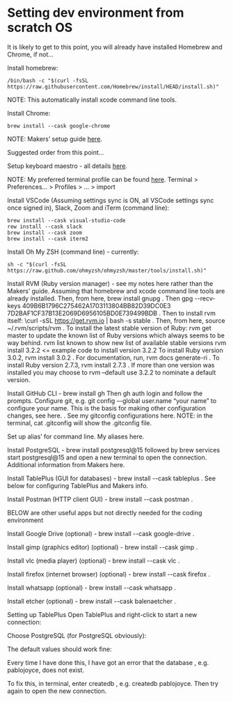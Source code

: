 # Setting dev environment from scratch OS

It is likely to get to this point, you will already have installed Homebrew and Chrome, if not…

Install homebrew: 
```
/bin/bash -c "$(curl -fsSL https://raw.githubusercontent.com/Homebrew/install/HEAD/install.sh)"
```
NOTE: This automatically install xcode command line tools.

Install Chrome: 
```
brew install --cask google-chrome
```

NOTE: Makers’ setup guide [here](https://github.com/makersacademy/getting-started/blob/main/setting-up-your-mac.md).

Suggested order from this point…

Setup keyboard maestro - all details [here](https://docs.google.com/document/d/10Tu7gZg3YSOjEJppylCtM4W_PvpOlSa6TabENkKWP18/edit?usp=sharing).

NOTE: My preferred terminal profile can be found [here](https://drive.google.com/drive/folders/1PqfaIsI-swLBF5ibFG5yhHAJUCXU6crN?usp=sharing). Terminal > Preferences… > Profiles > … > import

Install VSCode (Assuming settings sync is ON, all VSCode settings sync once signed in), Slack, Zoom and iTerm (command line):
```
brew install --cask visual-studio-code
rew install --cask slack
brew install --cask zoom
brew install --cask iterm2
```
Install Oh My ZSH (command line) - currently: 
```
sh -c "$(curl -fsSL https://raw.github.com/ohmyzsh/ohmyzsh/master/tools/install.sh)"
```

Install RVM (Ruby version manager) - see my notes here rather than the Makers’ guide.
Assuming that homebrew and xcode command line tools are already installed.
Then, from here, brew install gnupg   .
Then gpg --recv-keys 409B6B1796C275462A1703113804BB82D39DC0E3 7D2BAF1CF37B13E2069D6956105BD0E739499BDB   .
Then to install rvm itself: \curl -sSL https://get.rvm.io | bash -s stable   .
Then, from here, source ~/.rvm/scripts/rvm   .
To install the latest stable version of Ruby:
rvm get master to update the known list of Ruby versions which always seems to be way behind.
rvm list known to show new list of available stable versions
rvm install 3.2.2  <= example code to install version 3.2.2
To install Ruby version 3.0.2, rvm install 3.0.2   .
For documentation, run, rvm docs generate-ri   .
To install Ruby version 2.7.3, rvm install 2.7.3   .
If more than one version was installed you may choose to rvm –default use 3.2.2 to nominate a default version.

Install GitHub CLI - brew install gh
Then gh auth login and follow the prompts.
Configure git, e.g. git config –-global user.name “your name” to configure your name. This is the basis for making other configuration changes, see here.   .
See my gitconfig configurations here.
NOTE: in the terminal, cat .gitconfig will show the .gitconfig file.

Set up alias’ for command line. My aliases here.

Install PostgreSQL - brew install postgresql@15 followed by brew services start postgresql@15 and open a new terminal to open the connection.
Additional information from Makers here.

Install TablePlus (GUI for databases) - brew install --cask tableplus    .
See below for configuring TablePlus and Makers info.

Install Postman (HTTP client GUI) - brew install --cask postman    .

BELOW are other useful apps but not directly needed for the coding environment

Install Google Drive (optional) - brew install --cask google-drive   .

Install gimp (graphics editor) (optional) - brew install --cask gimp   .

Install vlc (media player) (optional) - brew install --cask vlc   .

Install firefox (internet browser) (optional) - brew install --cask firefox   .

Install whatsapp (optional) - brew install --cask  whatsapp   .

Install etcher (optional) - brew install --cask  balenaetcher   .


Setting up TablePlus
Open TablePlus and right-click to start a  new connection:

Choose PostgreSQL (for PostgreSQL obviously):

The default values should work fine:

Every time I have done this, I have got an error that the database <username>, e.g. pablojoyce, does not exist. 

To fix this, in terminal, enter createdb <username>, e.g. createdb pablojoyce. Then try again to open the new connection.







